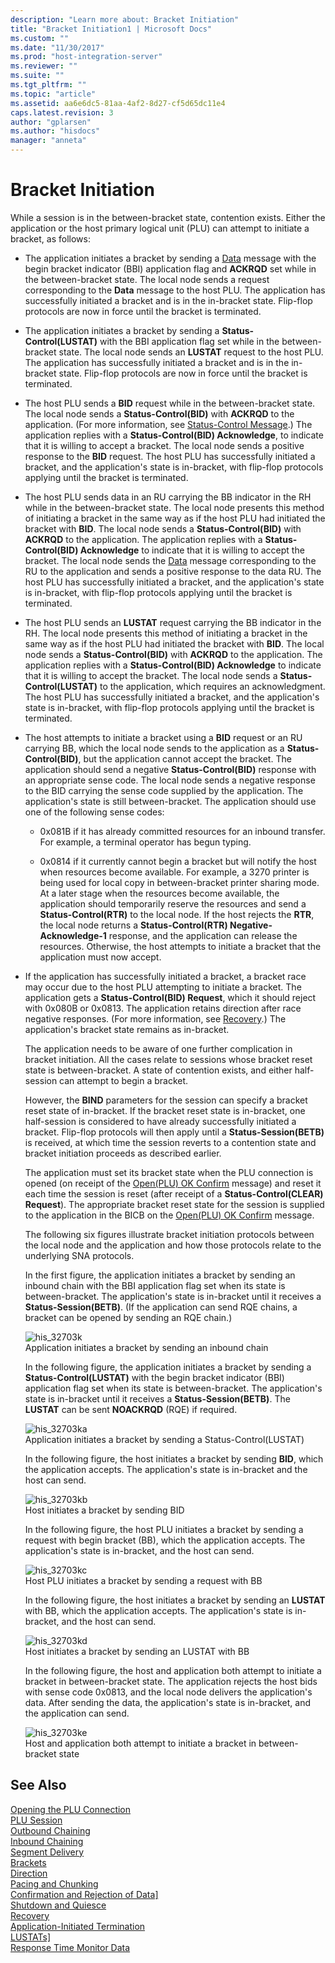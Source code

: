 ```yaml
---
description: "Learn more about: Bracket Initiation"
title: "Bracket Initiation1 | Microsoft Docs"
ms.custom: ""
ms.date: "11/30/2017"
ms.prod: "host-integration-server"
ms.reviewer: ""
ms.suite: ""
ms.tgt_pltfrm: ""
ms.topic: "article"
ms.assetid: aa6e6dc5-81aa-4af2-8d27-cf5d65dc11e4
caps.latest.revision: 3
author: "gplarsen"
ms.author: "hisdocs"
manager: "anneta"
---
```

# Bracket Initiation
While a session is in the between-bracket state, contention exists. Either the application or the host primary logical unit (PLU) can attempt to initiate a bracket, as follows:  
  
- The application initiates a bracket by sending a [Data](./data1.md) message with the begin bracket indicator (BBI) application flag and **ACKRQD** set while in the between-bracket state. The local node sends a request corresponding to the **Data** message to the host PLU. The application has successfully initiated a bracket and is in the in-bracket state. Flip-flop protocols are now in force until the bracket is terminated.  
  
- The application initiates a bracket by sending a **Status-Control(LUSTAT)** with the BBI application flag set while in the between-bracket state. The local node sends an **LUSTAT** request to the host PLU. The application has successfully initiated a bracket and is in the in-bracket state. Flip-flop protocols are now in force until the bracket is terminated.  
  
- The host PLU sends a **BID** request while in the between-bracket state. The local node sends a **Status-Control(BID)** with **ACKRQD** to the application. (For more information, see [Status-Control Message](../core/status-control-message1.md).) The application replies with a **Status-Control(BID) Acknowledge**, to indicate that it is willing to accept a bracket. The local node sends a positive response to the **BID** request. The host PLU has successfully initiated a bracket, and the application's state is in-bracket, with flip-flop protocols applying until the bracket is terminated.  
  
- The host PLU sends data in an RU carrying the BB indicator in the RH while in the between-bracket state. The local node presents this method of initiating a bracket in the same way as if the host PLU had initiated the bracket with **BID**. The local node sends a **Status-Control(BID)** with **ACKRQD** to the application. The application replies with a **Status-Control(BID) Acknowledge** to indicate that it is willing to accept the bracket. The local node sends the [Data](./data1.md) message corresponding to the RU to the application and sends a positive response to the data RU. The host PLU has successfully initiated a bracket, and the application's state is in-bracket, with flip-flop protocols applying until the bracket is terminated.  
  
- The host PLU sends an **LUSTAT** request carrying the BB indicator in the RH. The local node presents this method of initiating a bracket in the same way as if the host PLU had initiated the bracket with **BID**. The local node sends a **Status-Control(BID)** with **ACKRQD** to the application. The application replies with a **Status-Control(BID) Acknowledge** to indicate that it is willing to accept the bracket. The local node sends a **Status-Control(LUSTAT)** to the application, which requires an acknowledgment. The host PLU has successfully initiated a bracket, and the application's state is in-bracket, with flip-flop protocols applying until the bracket is terminated.  
  
- The host attempts to initiate a bracket using a **BID** request or an RU carrying BB, which the local node sends to the application as a **Status-Control(BID)**, but the application cannot accept the bracket. The application should send a negative **Status-Control(BID)** response with an appropriate sense code. The local node sends a negative response to the BID carrying the sense code supplied by the application. The application's state is still between-bracket. The application should use one of the following sense codes:  
  
  -   0x081B if it has already committed resources for an inbound transfer. For example, a terminal operator has begun typing.  
  
  -   0x0814 if it currently cannot begin a bracket but will notify the host when resources become available. For example, a 3270 printer is being used for local copy in between-bracket printer sharing mode. At a later stage when the resources become available, the application should temporarily reserve the resources and send a **Status-Control(RTR)** to the local node. If the host rejects the **RTR**, the local node returns a **Status-Control(RTR) Negative-Acknowledge-1** response, and the application can release the resources. Otherwise, the host attempts to initiate a bracket that the application must now accept.  
  
- If the application has successfully initiated a bracket, a bracket race may occur due to the host PLU attempting to initiate a bracket. The application gets a **Status-Control(BID) Request**, which it should reject with 0x080B or 0x0813. The application retains direction after race negative responses. (For more information, see [Recovery](../core/recovery1.md).) The application's bracket state remains as in-bracket.  
  
  The application needs to be aware of one further complication in bracket initiation. All the cases relate to sessions whose bracket reset state is between-bracket. A state of contention exists, and either half-session can attempt to begin a bracket.  
  
  However, the **BIND** parameters for the session can specify a bracket reset state of in-bracket. If the bracket reset state is in-bracket, one half-session is considered to have already successfully initiated a bracket. Flip-flop protocols will then apply until a **Status-Session(BETB)** is received, at which time the session reverts to a contention state and bracket initiation proceeds as described earlier.  
  
  The application must set its bracket state when the PLU connection is opened (on receipt of the [Open(PLU) OK Confirm](./open-plu-oconfirm1.md) message) and reset it each time the session is reset (after receipt of a **Status-Control(CLEAR) Request**). The appropriate bracket reset state for the session is supplied to the application in the BICB on the [Open(PLU) OK Confirm](./open-plu-oconfirm1.md) message.  
  
  The following six figures illustrate bracket initiation protocols between the local node and the application and how those protocols relate to the underlying SNA protocols.  
  
  In the first figure, the application initiates a bracket by sending an inbound chain with the BBI application flag set when its state is between-bracket. The application's state is in-bracket until it receives a **Status-Session(BETB)**. (If the application can send RQE chains, a bracket can be opened by sending an RQE chain.)  
  
  ![](../core/media/his-32703k.gif "his_32703k")  
  Application initiates a bracket by sending an inbound chain  
  
  In the following figure, the application initiates a bracket by sending a **Status-Control(LUSTAT)** with the begin bracket indicator (BBI) application flag set when its state is between-bracket. The application's state is in-bracket until it receives a **Status-Session(BETB)**. The **LUSTAT** can be sent **NOACKRQD** (RQE) if required.  
  
  ![](../core/media/his-32703ka.gif "his_32703ka")  
  Application initiates a bracket by sending a Status-Control(LUSTAT)  
  
  In the following figure, the host initiates a bracket by sending **BID**, which the application accepts. The application's state is in-bracket and the host can send.  
  
  ![](../core/media/his-32703kb.gif "his_32703kb")  
  Host initiates a bracket by sending BID  
  
  In the following figure, the host PLU initiates a bracket by sending a request with begin bracket (BB), which the application accepts. The application's state is in-bracket, and the host can send.  
  
  ![](../core/media/his-32703kc.gif "his_32703kc")  
  Host PLU initiates a bracket by sending a request with BB  
  
  In the following figure, the host initiates a bracket by sending an **LUSTAT** with BB, which the application accepts. The application's state is in-bracket, and the host can send.  
  
  ![](../core/media/his-32703kd.gif "his_32703kd")  
  Host initiates a bracket by sending an LUSTAT with BB  
  
  In the following figure, the host and application both attempt to initiate a bracket in between-bracket state. The application rejects the host bids with sense code 0x0813, and the local node delivers the application's data. After sending the data, the application's state is in-bracket, and the application can send.  
  
  ![](../core/media/his-32703ke.gif "his_32703ke")  
  Host and application both attempt to initiate a bracket in between-bracket state  
  
## See Also  
 [Opening the PLU Connection](../core/opening-the-plu-connection1.md)   
 [PLU Session](../core/plu-session2.md)   
 [Outbound Chaining](../core/outbound-chaining2.md)   
 [Inbound Chaining](../core/inbound-chaining1.md)   
 [Segment Delivery](../core/segment-delivery1.md)   
 [Brackets](../core/brackets1.md)   
 [Direction](../core/direction1.md)   
 [Pacing and Chunking](../core/pacing-and-chunking1.md)   
 [Confirmation and Rejection of Data\]](../core/confirmation-and-rejection-of-data]1.md)   
 [Shutdown and Quiesce](../core/shutdown-and-quiesce1.md)   
 [Recovery](../core/recovery1.md)   
 [Application-Initiated Termination](../core/application-initiated-termination1.md)   
 [LUSTATs\]](../core/lustats]1.md)   
 [Response Time Monitor Data](../core/response-time-monitor-data1.md)
